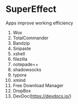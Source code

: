 # SuperEffect
Apps improve working efficiency

1. Wox
2. TotalCommander
3. Bandzip
4. Snipaste
5. xshell
6. filezilla
7. notepade++
8. shadowsocks
9. typora
10. xmind
11. Free Download Manager
12. DropBox
13. DevDoc(https://devdocs.io/)
